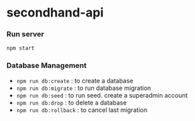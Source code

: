 # secondhand-api

### Run server
```
npm start
```

### Database Management
- `npm run db:create` : to create a database
- `npm run db:migrate` : to run database migration
- `npm run db:seed` : to run seed. create a superadmin account
- `npm run db:drop` : to delete a database
- `npm run db:rollback` : to cancel last migration
